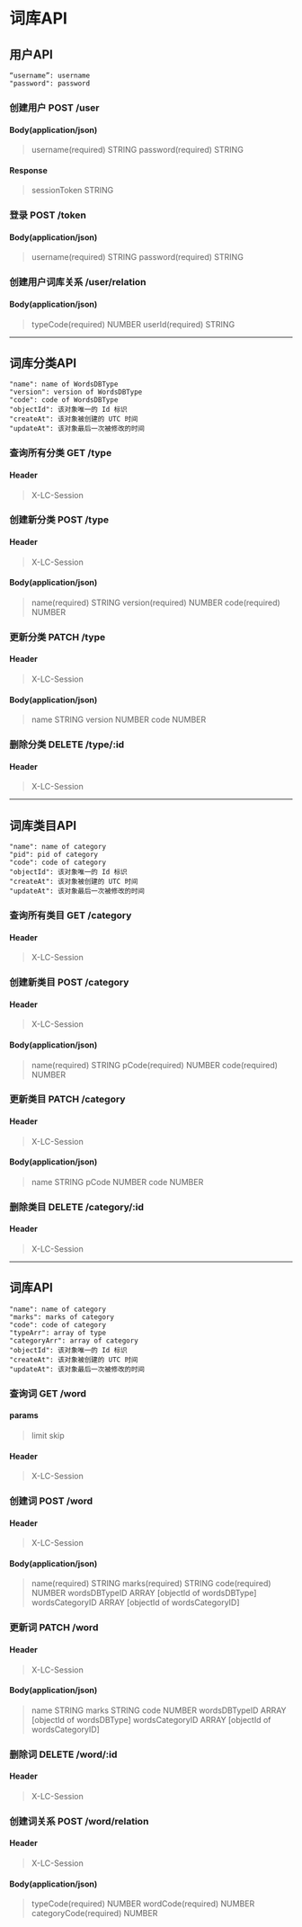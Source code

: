 # 词库API

## 用户API
```
“username”: username
"password": password
```
### 创建用户 POST /user
#### Body(application/json)
> username(required) STRING
> password(required) STRING

#### Response
> sessionToken STRING

### 登录 POST /token
#### Body(application/json)
> username(required) STRING
> password(required) STRING

### 创建用户词库关系 /user/relation
#### Body(application/json)
> typeCode(required) NUMBER
> userId(required) STRING
___

## 词库分类API
```
"name": name of WordsDBType
"version": version of WordsDBType
"code": code of WordsDBType
"objectId": 该对象唯一的 Id 标识
"createAt": 该对象被创建的 UTC 时间
"updateAt": 该对象最后一次被修改的时间
```

### 查询所有分类 GET /type
#### Header
> X-LC-Session


### 创建新分类 POST /type
#### Header
> X-LC-Session
#### Body(application/json)
> name(required) STRING
> version(required) NUMBER
> code(required) NUMBER


### 更新分类 PATCH /type
#### Header
> X-LC-Session
#### Body(application/json)
> name STRING
> version NUMBER
> code NUMBER


### 删除分类 DELETE /type/:id
#### Header
> X-LC-Session

___

## 词库类目API
```
"name": name of category
"pid": pid of category
"code": code of category
"objectId": 该对象唯一的 Id 标识
"createAt": 该对象被创建的 UTC 时间
"updateAt": 该对象最后一次被修改的时间
```

### 查询所有类目 GET /category
#### Header
> X-LC-Session



### 创建新类目 POST /category
#### Header
> X-LC-Session
#### Body(application/json)
> name(required) STRING
> pCode(required) NUMBER
> code(required) NUMBER


### 更新类目 PATCH /category
#### Header
> X-LC-Session
#### Body(application/json)
> name STRING
> pCode NUMBER
> code NUMBER


### 删除类目 DELETE /category/:id
#### Header
> X-LC-Session

___

## 词库API
```
"name": name of category
"marks": marks of category
"code": code of category
"typeArr": array of type
"categoryArr": array of category
"objectId": 该对象唯一的 Id 标识
"createAt": 该对象被创建的 UTC 时间
"updateAt": 该对象最后一次被修改的时间
```

### 查询词 GET /word
#### params
> limit 
> skip
#### Header
> X-LC-Session


### 创建词 POST /word
#### Header
> X-LC-Session
#### Body(application/json)
> name(required) STRING
> marks(required) STRING
> code(required) NUMBER
> wordsDBTypeID  ARRAY  [objectId of wordsDBType]
> wordsCategoryID ARRAY [objectId of wordsCategoryID]


### 更新词 PATCH /word
#### Header
> X-LC-Session
#### Body(application/json)
> name STRING
> marks STRING
> code NUMBER
> wordsDBTypeID  ARRAY  [objectId of wordsDBType]
> wordsCategoryID ARRAY [objectId of wordsCategoryID]

### 删除词 DELETE /word/:id
#### Header
> X-LC-Session


### 创建词关系 POST /word/relation
#### Header
> X-LC-Session
#### Body(application/json)
> typeCode(required) NUMBER
> wordCode(required) NUMBER
> categoryCode(required) NUMBER
